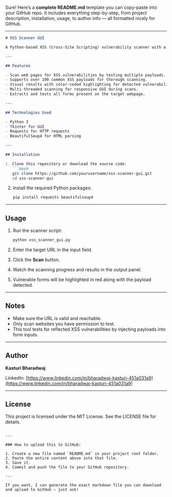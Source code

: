 Sure! Here’s a **complete README.md** template you can copy-paste into your GitHub repo. It includes everything step-by-step, from project description, installation, usage, to author info — all formatted nicely for GitHub.

---

````markdown
# XSS Scanner GUI

A Python-based XSS (Cross-Site Scripting) vulnerability scanner with a graphical user interface.

---

## Features

- Scan web pages for XSS vulnerabilities by testing multiple payloads.
- Supports over 100 common XSS payloads for thorough scanning.
- Visual results with color-coded highlighting for detected vulnerabilities.
- Multi-threaded scanning for responsive GUI during scans.
- Extracts and tests all forms present on the target webpage.

---

## Technologies Used

- Python 3
- Tkinter for GUI
- Requests for HTTP requests
- BeautifulSoup4 for HTML parsing

---

## Installation

1. Clone this repository or download the source code:
   ```bash
   git clone https://github.com/yourusername/xss-scanner-gui.git
   cd xss-scanner-gui
````

2. Install the required Python packages:

   ```bash
   pip install requests beautifulsoup4
   ```

---

## Usage

1. Run the scanner script:

   ```bash
   python xss_scanner_gui.py
   ```
2. Enter the target URL in the input field.
3. Click the **Scan** button.
4. Watch the scanning progress and results in the output panel.
5. Vulnerable forms will be highlighted in red along with the payload detected.

---

## Notes

* Make sure the URL is valid and reachable.
* Only scan websites you have permission to test.
* This tool tests for reflected XSS vulnerabilities by injecting payloads into form inputs.

---

## Author

**Kasturi Bharadwaj**

LinkedIn: [https://www.linkedin.com/in/bharadwaj-kasturi-451a031a9](https://www.linkedin.com/in/bharadwaj-kasturi-451a031a9)

---

## License

This project is licensed under the MIT License. See the LICENSE file for details.

```

---

### How to upload this to GitHub:

1. Create a new file named `README.md` in your project root folder.
2. Paste the entire content above into that file.
3. Save it.
4. Commit and push the file to your GitHub repository.

---

If you want, I can generate the exact markdown file you can download and upload to GitHub — just ask!
```
